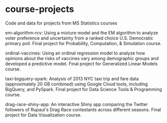 # course-projects
Code and data for projects from MS Statistics courses

em-algorithm-rcv: Using a mixture model and the EM algorithm to analyze voter preference and uncertainty from a ranked choice U.S. Democratic primary poll. Final project for Probability, Computation, & Simulation course.

ordinal-vaccines: Using an ordinal regression model to analyze how opinions about the risks of vaccines vary among demographic groups and developed a predictive model. Final project for Generalized Linear Models course.

taxi-bigquery-spark: Analysis of 2013 NYC taxi trip and fare data (approximately 20 GB combined) using Google Cloud tools, including BigQuery, and PySpark. Final project for Data Science Tools & Programming course.

drag-race-shiny-app: An interactive Shiny app comparing the Twitter followers of Rupaul's Drag Race contestants across different seasons. Final project for Data Visualization course.
